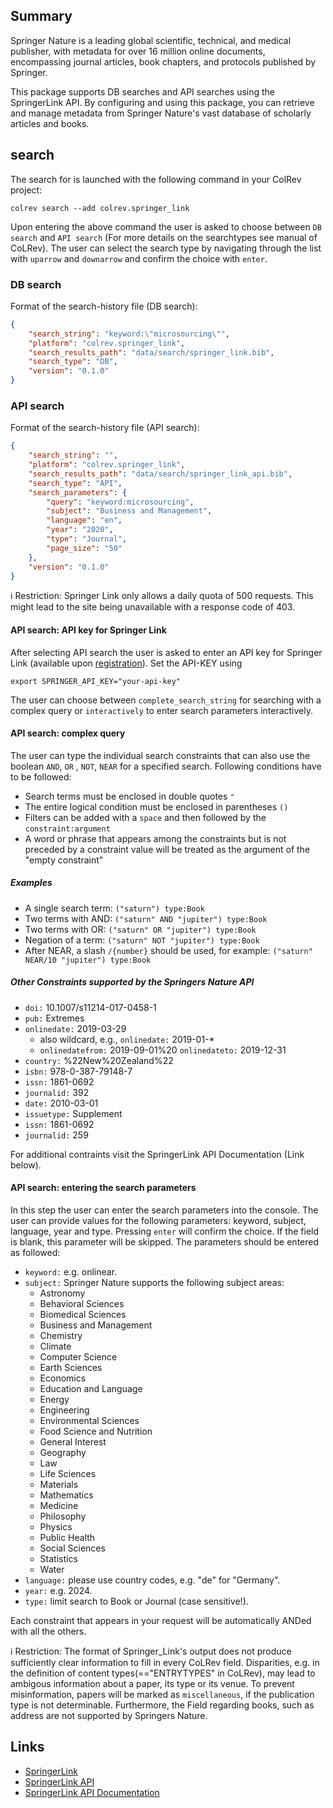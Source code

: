 ## Summary

Springer Nature is a leading global scientific, technical, and medical publisher, with metadata for over 16 million online documents, encompassing journal articles, book chapters, and protocols published by Springer.

This package supports DB searches and API searches using the SpringerLink API.
By configuring and using this package, you can retrieve and manage metadata from Springer Nature's vast database of scholarly articles and books.

## search

The search for is launched with the following command in your ColRev project:

```
colrev search --add colrev.springer_link
```

Upon entering the above command the user is asked to choose between  `DB search` and `API search` (For more details on the searchtypes see manual of CoLRev).
The user can select the search type by navigating through the list with `uparrow` and `downarrow` and confirm the choice with `enter`.

### DB search

Format of the search-history file (DB search):

```json
{
    "search_string": "keyword:\"microsourcing\"",
    "platform": "colrev.springer_link",
    "search_results_path": "data/search/springer_link.bib",
    "search_type": "DB",
    "version": "0.1.0"
}
```

### API search

Format of the search-history file (API search):

```json
{
    "search_string": "",
    "platform": "colrev.springer_link",
    "search_results_path": "data/search/springer_link_api.bib",
    "search_type": "API",
    "search_parameters": {
        "query": "keyword:microsourcing",
        "subject": "Business and Management",
        "language": "en",
        "year": "2020",
        "type": "Journal",
        "page_size": "50"
    },
    "version": "0.1.0"
}
```

ℹ️ Restriction: Springer Link only allows a daily quota of 500 requests. This might lead to the site being unavailable with a response code of 403.

#### API search: API key for Springer Link

After selecting API search the user is asked to enter an API key for Springer Link (available upon [registration](https://dev.springernature.com/)).
Set the API-KEY using

```
export SPRINGER_API_KEY="your-api-key"
```

The user can choose between `complete_search_string` for searching with a complex query or `interactively` to enter search parameters interactively.

#### API search: complex query

The user can type the individual search constraints that can also use the boolean  `AND`, `OR` , `NOT`, `NEAR` for a specified search. Following conditions have to be followed:
- Search terms must be enclosed in double quotes `"`
- The entire logical condition must be enclosed in parentheses `()`
- Filters can be added with a `space` and then followed by the `constraint:argument`
- A word or phrase that appears among the constraints but is not preceded by a constraint value will be treated as the argument of the "empty constraint"

##### Examples

- A single search term: `("saturn") type:Book`
- Two terms with AND: `("saturn" AND "jupiter") type:Book`
- Two terms with OR: `("saturn" OR "jupiter") type:Book`
- Negation of a term: `("saturn" NOT "jupiter") type:Book`
- After NEAR, a slash `/{number}` should be used, for example: `("saturn" NEAR/10 "jupiter") type:Book`

##### Other Constraints supported by the Springers Nature API

- `doi:` 10.1007/s11214-017-0458-1
- `pub:` Extremes
- `onlinedate:` 2019-03-29
    - also wildcard, e.g., `onlinedate:` 2019-01-*
    - `onlinedatefrom:` 2019-09-01%20 `onlinedateto:` 2019-12-31
- `country:` %22New%20Zealand%22
- `isbn:` 978-0-387-79148-7
- `issn:` 1861-0692
- `journalid:` 392
- `date:` 2010-03-01
- `issuetype:` Supplement
- `issn:` 1861-0692
- `journalid:` 259

For additional contraints visit the SpringerLink API Documentation (Link below).

#### API search: entering the search parameters

In this step the user can enter the search parameters into the console.
The user can provide values for the following parameters: keyword, subject, language, year and type. Pressing `enter` will confirm the choice. If the field is blank, this parameter will be skipped. The parameters should be entered as followed:

- `keyword:` e.g. onlinear.
- `subject:`  Springer Nature supports the following subject areas:
    - Astronomy
    - Behavioral Sciences
    - Biomedical Sciences
    - Business and Management
    - Chemistry
    - Climate
    - Computer Science
    - Earth Sciences
    - Economics
    - Education and Language
    - Energy
    - Engineering
    - Environmental Sciences
    - Food Science and Nutrition
    - General Interest
    - Geography
    - Law
    - Life Sciences
    - Materials
    - Mathematics
    - Medicine
    - Philosophy
    - Physics
    - Public Health
    - Social Sciences
    - Statistics
    - Water
- `language:` please use country codes, e.g. "de" for "Germany".
- `year:` e.g. 2024.
- `type:` limit search to Book or Journal (case sensitive!).

Each constraint that appears in your request will be automatically ANDed with all the others.

ℹ️ Restriction: The format of Springer_Link's output does not produce sufficiently clear information to fill in every CoLRev field. Disparities, e.g. in the definition of content types(=="ENTRYTYPES" in CoLRev), may lead to ambigous information about a paper, its type or its venue. To prevent misinformation, papers will be marked as `miscellaneous`, if the publication type is not determinable. Furthermore, the Field regarding books, such as address are not supported by Springers Nature.

## Links

- [SpringerLink](https://link.springer.com/)
- [SpringerLink API](https://dev.springernature.com/)
- [SpringerLink API Documentation](https://docs-dev.springernature.com/docs/)
